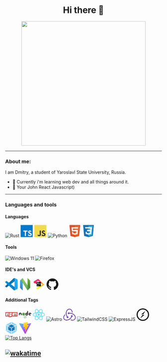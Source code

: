<div align="center">
  <h1>Hi there 👋</h1>
  <img src="https://media1.tenor.com/m/RvTdiWcK6lYAAAAC/aesthetic-cyber.gif" width="400" height="400"></img>
<!--   <img src="https://pixel-profile.vercel.app/api/github-stats?username=CyberCaban&screen_effect=false&background=linear-gradient(to%20bottom%20right%2C%20%2374dcc4%2C%20%234597e9)"></div> -->
</div>

---

### About me:
I am Dmitry, a student of Yaroslavl State University, Russia.
- 🌱 Currently i'm learning web dev and all things around it.
- 💬 Your John React Javascript)

---

<div>
  
  <h3>Languages and tools</h3>
  <div>
    <label for="languages"><h4>Languages</h4><label/>
      <div name="languages">
        <img src="https://cdn.jsdelivr.net/gh/devicons/devicon@latest/icons/rust/rust-line.svg" title="Rust" alt="Rust" width="40" height="40"/>
        <img src="https://github.com/devicons/devicon/blob/master/icons/typescript/typescript-original.svg" title="Typescript" alt="Typescript" width="40" height="40"/>
        <img src="https://github.com/devicons/devicon/blob/master/icons/javascript/javascript-original.svg" title="JabaScript" alt="JavaScript" width="40" height="40"/>
        <img src="https://cdn.jsdelivr.net/gh/devicons/devicon@latest/icons/python/python-original.svg" title="Python" alt="Python" width="40" height="40"/>
        <img src="https://github.com/devicons/devicon/blob/master/icons/html5/html5-original.svg" title="HTML5" alt="HTML5" width="40" height="40"/>
        <img src="https://github.com/devicons/devicon/blob/master/icons/css3/css3-original.svg" title="CSS" alt="CSS" width="40" height="40"/>
      <div/>
    <label for="tools"><h4>Tools</h4></label>
    <div name="tools">
        <!--       <img src="" title="ex" alt="ex" width="40" height="40"/> -->
        <img src="https://cdn.jsdelivr.net/gh/devicons/devicon@latest/icons/windows11/windows11-original.svg" title="Windows 11" alt="Windows 11" width="40" height="40"/>
  <!--       <img src="https://cdn.jsdelivr.net/gh/devicons/devicon@latest/icons/chrome/chrome-original.svg" title="Chrome" alt="Chrome" width="40" height="40"/> -->
        <img src="https://cdn.jsdelivr.net/gh/devicons/devicon@latest/icons/firefox/firefox-original.svg" title="Firefox" alt="Firefox" width="40" height="40"/>
    </div>
    <label for="IDE's"><h4>IDE's and VCS</h4><label/>
      <div name="IDE's">
        <img src="https://github.com/devicons/devicon/blob/master/icons/vscode/vscode-original.svg" title="VSCode" alt="VSCode" width="40" height="40"/>
        <img src="https://github.com/devicons/devicon/blob/master/icons/neovim/neovim-original.svg" title="NeoVim" alt="NeoVim" width="40" height="40"/>
        <img src="https://github.com/devicons/devicon/blob/master/icons/jetbrains/jetbrains-original.svg" title="JetBrains" alt="JetBrains" width="40" height="40"/>
        <img src="https://github.com/devicons/devicon/blob/master/icons/github/github-original.svg" title="GitHub" alt="GitHub" width="40" height="40"/>
      <div/>
         <label for="libs"><h4>Additional Tags</h4><label/>
      <div name="libs">
        <img src="https://github.com/devicons/devicon/blob/master/icons/npm/npm-original-wordmark.svg" title="NPM" alt="NPM" width="40" height="40"/>
        <img src="https://github.com/devicons/devicon/blob/master/icons/nodejs/nodejs-original-wordmark.svg" title="NodeJS" alt="NodeJS" width="40" height="40"/>
        <img src="https://github.com/devicons/devicon/blob/master/icons/react/react-original.svg" title="React" alt="React" width="40" height="40"/>
        <img src="https://cdn.jsdelivr.net/gh/devicons/devicon@latest/icons/astro/astro-original.svg" title="Astro" alt="Astro" width="40" height="40"/>
        <img src="https://github.com/devicons/devicon/blob/master/icons/redux/redux-original.svg" title="ReduxToolKit" alt="ReduxToolKit" width="40" height="40"/>
        <img src="https://cdn.jsdelivr.net/gh/devicons/devicon@latest/icons/tailwindcss/tailwindcss-original.svg" title="TailwindCSS" alt="TailwindCSS" width="40" height="40"/>
        <img src="https://cdn.jsdelivr.net/gh/devicons/devicon@latest/icons/express/express-original.svg" title="ExpressJS" alt="ExpressJS" width="40" height="40"/>
        <img src="https://github.com/devicons/devicon/blob/master/icons/socketio/socketio-original.svg" title="SocketIO" alt="SocketIO" width="40" height="40"/>
        <img src="https://github.com/devicons/devicon/blob/master/icons/webpack/webpack-original.svg" title="Webpack" alt="Webpack" width="40" height="40"/>
        <img src="https://github.com/devicons/devicon/blob/master/icons/vitejs/vitejs-original.svg" title="Vite" alt="Vite" width="40" height="40"/>
      <div/>
  </div>

  <div>
<!--     <a href="https://git.io/streak-stats">
      <img alt="GitHub Streak" src="https://streak-stats.demolab.com?user=CyberCaban&theme=transparent&hide_border=true&date_format=j%20M%5B%20Y%5D"/>
    </a> -->
    <a href="https://github.com/anuraghazra/github-readme-stats">
      <img alt="Top Langs" src="https://github-readme-stats.vercel.app/api/top-langs/?username=CyberCaban&theme=transparent&hide_border=true&layout=donut"/>
    </a>
  </div>
</div>

[![wakatime](https://wakatime.com/badge/user/018c78ca-a336-4935-b7b3-14d86c16682a.svg)](https://wakatime.com/@018c78ca-a336-4935-b7b3-14d86c16682a)
---



<!--
**CyberCaban/CyberCaban** is a ✨ _special_ ✨ repository because its `README.md` (this file) appears on your GitHub profile.

Here are some ideas to get you started:

- 🔭 I’m currently working on ...
- 🌱 I’m currently learning ...
- 👯 I’m looking to collaborate on ...
- 🤔 I’m looking for help with ...
- 💬 Ask me about ...
- 📫 How to reach me: ...
- 😄 Pronouns: ...
- ⚡ Fun fact: ...
-->
